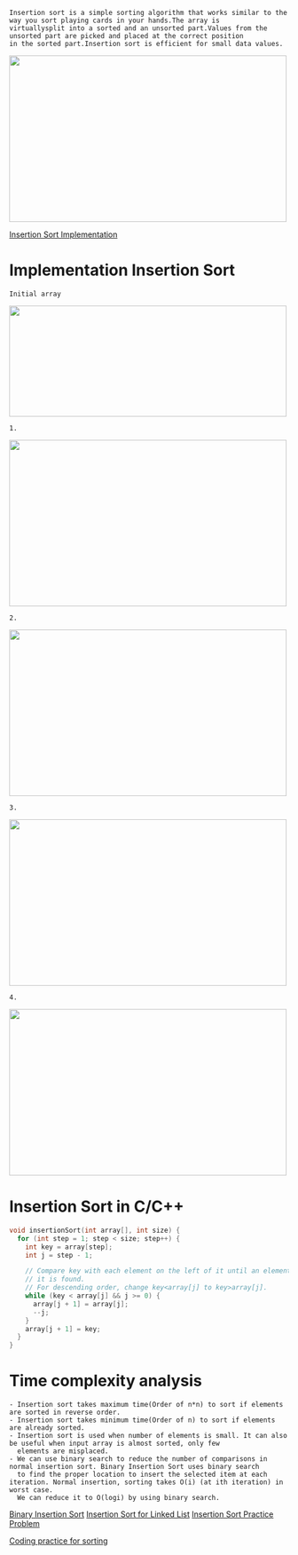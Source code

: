```
Insertion sort is a simple sorting algorithm that works similar to the way you sort playing cards in your hands.The array is 
virtuallysplit into a sorted and an unsorted part.Values from the unsorted part are picked and placed at the correct position 
in the sorted part.Insertion sort is efficient for small data values.
```
<img src="https://user-images.githubusercontent.com/59710234/171119362-3f4e7e6e-9ce5-4489-bc6f-4d5869fc8c87.png" width="500" height="300" />

[Insertion Sort Implementation](https://youtu.be/OGzPmgsI-pQ)

# Implementation Insertion Sort

```
Initial array
```
<img src="https://user-images.githubusercontent.com/59710234/171121587-4cbe9648-6c98-49f2-a775-d92d1fb6ef3a.png" width="500" height="200" />

```
1.
```

<img src="https://user-images.githubusercontent.com/59710234/171119573-6a365939-71a6-4032-be25-fcdcaf028c21.png" width="500" height="300" />

```
2.
```

<img src="https://user-images.githubusercontent.com/59710234/171121608-b110a141-bb54-46a1-837b-c0dff9dfc909.png" width="500" height="300" />

```
3.
```

<img src="https://user-images.githubusercontent.com/59710234/171121630-1f80eaa3-6193-4d7f-8a7f-e3a956a02672.png" width="500" height="300" />

```
4.
```

<img src="https://user-images.githubusercontent.com/59710234/171121647-8223610b-433d-475d-ab30-7d1733bb9872.png" width="500" height="300" />

# Insertion Sort in C/C++
```c++
void insertionSort(int array[], int size) {
  for (int step = 1; step < size; step++) {
    int key = array[step];
    int j = step - 1;

    // Compare key with each element on the left of it until an element smaller than
    // it is found.
    // For descending order, change key<array[j] to key>array[j].
    while (key < array[j] && j >= 0) {
      array[j + 1] = array[j];
      --j;
    }
    array[j + 1] = key;
  }
}
```
# Time complexity analysis
```
- Insertion sort takes maximum time(Order of n*n) to sort if elements are sorted in reverse order.
- Insertion sort takes minimum time(Order of n) to sort if elements are already sorted.
- Insertion sort is used when number of elements is small. It can also be useful when input array is almost sorted, only few 
  elements are misplaced.
- We can use binary search to reduce the number of comparisons in normal insertion sort. Binary Insertion Sort uses binary search 
  to find the proper location to insert the selected item at each iteration. Normal insertion, sorting takes O(i) (at ith iteration) in worst case.
  We can reduce it to O(logi) by using binary search.
```
[Binary Insertion Sort](https://www.geeksforgeeks.org/binary-insertion-sort/)
[Insertion Sort for Linked List](https://www.geeksforgeeks.org/insertion-sort-for-singly-linked-list/)
[Insertion Sort Practice Problem](https://practice.geeksforgeeks.org/problems/insertion-sort/1/)

[Coding practice for sorting](https://practice.geeksforgeeks.org/explore?page=3&category[]=Sorting&sortBy=submissions)
